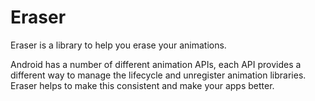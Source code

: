 # Eraser

Eraser is a library to help you erase your animations. 

Android has a number of different animation APIs, each API provides a different way to manage the lifecycle and unregister animation libraries. Eraser helps to make this consistent and make your apps better.
